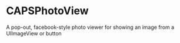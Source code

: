 CAPSPhotoView
=============

A pop-out, facebook-style photo viewer for showing an image from a UIImageView or button
